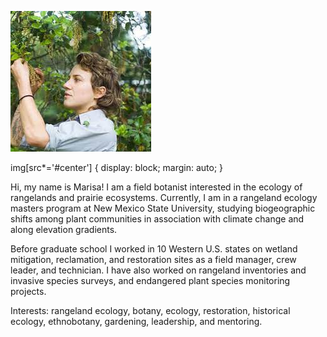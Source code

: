 

![my image](Cover.jpeg#center) 

img[src*='#center'] { 
    display: block;
    margin: auto;
}


<p align="center">

Hi, my name is Marisa! I am a field botanist interested in the ecology of rangelands and prairie ecosystems. Currently, I am in a rangeland ecology masters program at New Mexico State University, studying biogeographic shifts among plant communities in association with climate change and along elevation gradients. 
 
Before graduate school I worked in 10 Western U.S. states on wetland mitigation, reclamation, and restoration sites as a field manager, crew leader, and technician. I have also worked on rangeland inventories and invasive species surveys, and endangered plant species monitoring projects. 

Interests: rangeland ecology, botany, ecology, restoration, historical ecology, ethnobotany, gardening, leadership, and mentoring.
</p>



 


